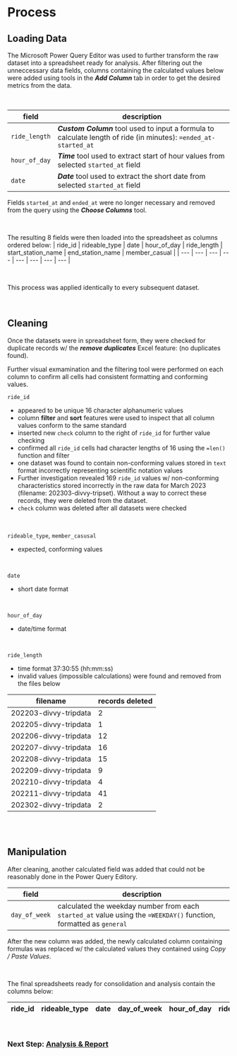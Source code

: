 # Process
## Loading Data
The Microsoft Power Query Editor was used to further transform the raw dataset into a spreadsheet ready for analysis.  After filtering out the unneccessary data fields, columns containing the calculated values below were added using tools in the _**Add Column**_ tab in order to get the desired metrics from the data.

<br>

| field | description | 
| --- | ---	| 
| `ride_length` | _**Custom Column**_ tool used to input a formula to calculate length of ride (in minutes): `=ended_at-started_at` | 
| `hour_of_day` | _**Time**_ tool used to extract start of hour values from selected `started_at` field |
| `date` | _**Date**_ tool used to extract the short date from selected `started_at` field | 

Fields `started_at` and `ended_at` were no longer necessary and removed from the query using the _**Choose Columns**_ tool.

<br>

The resulting 8 fields were then loaded into the spreadsheet as columns ordered below:
| ride_id | rideable_type	| date | hour_of_day | ride_length	| start_station_name	| end_station_name	| member_casual |
| --- | ---	| --- | ---	| ---	| ---	| ---	| ---	|

<br>

This process was applied identically to every subsequent dataset.

<br>

## Cleaning

Once the datasets were in spreadsheet form, they were checked for duplicate records w/ the ***remove duplicates*** Excel feature: (no duplicates found).  

Further visual exmamination and the filtering tool were performed on each column to confirm all cells had consistent formatting and conforming values.

`ride_id`
- appeared to be unique 16 character alphanumeric values
-	column **filter** and **sort** features were used to inspect that all column values conform to the same standard
-	inserted new `check` column to the right of `ride_id` for further value checking
-	confirmed all `ride_id` cells had character lengths of 16 using the `=len()` function and filter
  - one dataset was found to contain non-conforming values stored in `text` format incorrectly representing scientific notation values
  - Further investigation revealed 169 `ride_id` values w/ non-conforming characteristics stored incorrectly in the raw data for March 2023 (filename: 202303-divvy-tripset).  Without a way to correct these records, they were deleted from the dataset.
-	`check` column was deleted after all datasets were checked

<br>

`rideable_type`, `member_casusal`
- expected, conforming values

<br>

`date`
- short date format

<br>

`hour_of_day`
- date/time format

<br>

`ride_length`
- time format 37:30:55 (hh:mm:ss)
- invalid values (impossible calculations) were found and removed from the files below

| filename | records deleted | 
| --- | ---	| 
| 202203-divvy-tripdata | 2 |
| 202205-divvy-tripdata | 1 |
| 202206-divvy-tripdata | 12 |
| 202207-divvy-tripdata | 16 |
| 202208-divvy-tripdata | 15 |
| 202209-divvy-tripdata | 9 |
| 202210-divvy-tripdata | 4 |
| 202211-divvy-tripdata | 41 |
| 202302-divvy-tripdata | 2 |

<br><br>

## Manipulation

After cleaning, another calculated field was added that could not be reasonably done in the Power Query Editory.

| field | description | 
| --- | ---	| 
| `day_of_week` | calculated the weekday number from each `started_at` value using the `=WEEKDAY()` function, formatted as `general` | 

After the new column was added, the newly calculated column containing formulas was replaced w/ the calculated values they contained using *Copy / Paste Values*.

<br>

The final spreadsheets ready for consolidation and analysis contain the columns below:

| ride_id | rideable_type	| date | day_of_week | hour_of_day | ride_length	| start_station_name	| end_station_name	| member_casual |
| --- | ---	| --- | ---	| ---	| ---	| ---	| ---	| ---	|

<br>

### Next Step: [Analysis & Report](/google_capstone/4.%20Analysis.md)
